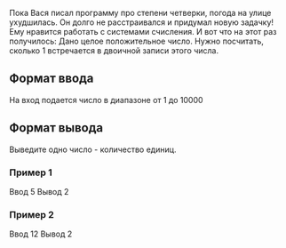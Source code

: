 Пока Вася писал программу про степени четверки, погода на улице ухудшилась. Он долго не расстраивался и придумал новую задачку! Ему нравится работать с системами счисления. И вот что на этот раз получилось: Дано целое положительное число. Нужно посчитать, сколько 1 встречается в двоичной записи этого числа.

## Формат ввода

На вход подается число в диапазоне от 1 до 10000

## Формат вывода

Выведите одно число - количество единиц.

### Пример 1

Ввод
5
Вывод
2

### Пример 2

Ввод
12
Вывод
2
